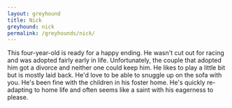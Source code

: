 ```yaml
---
layout: greyhound
title: Nick
greyhound: nick
permalink: /greyhounds/nick/
---
```


This four-year-old is ready for a happy ending. He wasn't cut out for racing and was adopted fairly early in life.
Unfortunately, the couple that adopted him got a divorce and neither one could keep him. He likes to play a little bit
but is mostly laid back. He'd love to be able to snuggle up on the sofa with you. He's been fine with the children in
his foster home. He's quickly re-adapting to home life and often seems like a saint with his eagerness to please.

